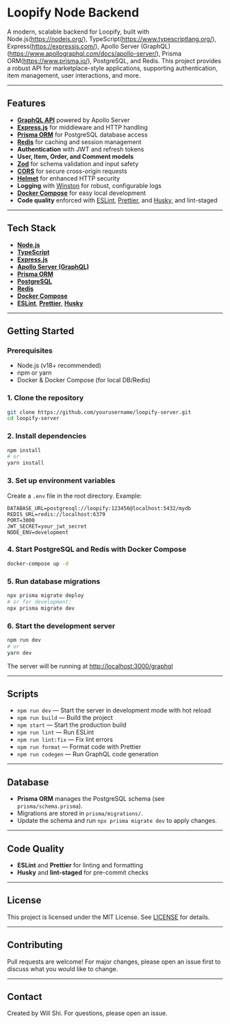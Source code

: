 # Loopify Node Backend

A modern, scalable backend for Loopify, built with Node.js(https://nodejs.org/), TypeScript(https://www.typescriptlang.org/), Express(https://expressjs.com/), Apollo Server (GraphQL)(https://www.apollographql.com/docs/apollo-server/), Prisma ORM(https://www.prisma.io/), PostgreSQL, and Redis. This project provides a robust API for marketplace-style applications, supporting authentication, item management, user interactions, and more.

---

## Features

- [**GraphQL API**](https://www.apollographql.com/docs/apollo-server/) powered by Apollo Server
- [**Express.js**](https://expressjs.com/) for middleware and HTTP handling
- [**Prisma ORM**](https://www.prisma.io/) for PostgreSQL database access
- [**Redis**](https://redis.io/) for caching and session management
- **Authentication** with JWT and refresh tokens
- **User, Item, Order, and Comment models**
- [**Zod**](https://zod.dev/) for schema validation and input safety
- [**CORS**](https://expressjs.com/en/resources/middleware/cors.html) for secure cross-origin requests
- [**Helmet**](https://helmetjs.github.io/) for enhanced HTTP security
- **Logging** with [Winston](https://github.com/winstonjs/winston) for robust, configurable logs
- [**Docker Compose**](https://docs.docker.com/compose/) for easy local development
- **Code quality** enforced with [ESLint](https://eslint.org/), [Prettier](https://prettier.io/), and [Husky](https://typicode.github.io/husky/), and lint-staged

---

## Tech Stack

- [**Node.js**](https://nodejs.org/)
- [**TypeScript**](https://www.typescriptlang.org/)
- [**Express.js**](https://expressjs.com/)
- [**Apollo Server (GraphQL)**](https://www.apollographql.com/docs/apollo-server/)
- [**Prisma ORM**](https://www.prisma.io/)
- [**PostgreSQL**](https://www.postgresql.org/)
- [**Redis**](https://redis.io/)
- [**Docker Compose**](https://docs.docker.com/compose/)
- [**ESLint**](https://eslint.org/), [**Prettier**](https://prettier.io/), [**Husky**](https://typicode.github.io/husky/)

---

## Getting Started

### Prerequisites

- Node.js (v18+ recommended)
- npm or yarn
- Docker & Docker Compose (for local DB/Redis)

### 1. Clone the repository

```bash
git clone https://github.com/yourusername/loopify-server.git
cd loopify-server
```

### 2. Install dependencies

```bash
npm install
# or
yarn install
```

### 3. Set up environment variables

Create a `.env` file in the root directory. Example:

```env
DATABASE_URL=postgresql://loopify:123456@localhost:5432/mydb
REDIS_URL=redis://localhost:6379
PORT=3000
JWT_SECRET=your_jwt_secret
NODE_ENV=development
```

### 4. Start PostgreSQL and Redis with Docker Compose

```bash
docker-compose up -d
```

### 5. Run database migrations

```bash
npx prisma migrate deploy
# or for development:
npx prisma migrate dev
```

### 6. Start the development server

```bash
npm run dev
# or
yarn dev
```

The server will be running at [http://localhost:3000/graphql](http://localhost:3000/graphql)

---

## Scripts

- `npm run dev` — Start the server in development mode with hot reload
- `npm run build` — Build the project
- `npm start` — Start the production build
- `npm run lint` — Run ESLint
- `npm run lint:fix` — Fix lint errors
- `npm run format` — Format code with Prettier
- `npm run codegen` — Run GraphQL code generation

---

## Database

- **Prisma ORM** manages the PostgreSQL schema (see `prisma/schema.prisma`).
- Migrations are stored in `prisma/migrations/`.
- Update the schema and run `npx prisma migrate dev` to apply changes.

---

## Code Quality

- **ESLint** and **Prettier** for linting and formatting
- **Husky** and **lint-staged** for pre-commit checks

---

## License

This project is licensed under the MIT License. See [LICENSE](./LICENSE) for details.

---

## Contributing

Pull requests are welcome! For major changes, please open an issue first to discuss what you would like to change.

---

## Contact

Created by Will Shi. For questions, please open an issue.
